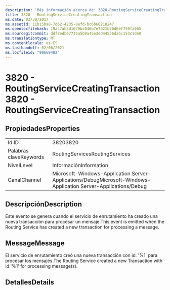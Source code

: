 ```yaml
---
description: 'Más información acerca de: 3820-RoutingServiceCreatingTransaction'
title: 3820 - RoutingServiceCreatingTransaction
ms.date: 03/30/2017
ms.assetid: 11b15ba8-7d62-4235-8efd-bc6b60218247
ms.openlocfilehash: 19a47ab3d1679bc046b7e7021b70d6ef759fa965
ms.sourcegitcommit: ddf7edb67715a5b9a45e3dd44536dabc153c1de0
ms.translationtype: MT
ms.contentlocale: es-ES
ms.lasthandoff: 02/06/2021
ms.locfileid: "99669402"
---
```

# <a name="3820---routingservicecreatingtransaction"></a><span data-ttu-id="8241d-103">3820 - RoutingServiceCreatingTransaction</span><span class="sxs-lookup"><span data-stu-id="8241d-103">3820 - RoutingServiceCreatingTransaction</span></span>

## <a name="properties"></a><span data-ttu-id="8241d-104">Propiedades</span><span class="sxs-lookup"><span data-stu-id="8241d-104">Properties</span></span>  
  
|||  
|-|-|  
|<span data-ttu-id="8241d-105">Id.</span><span class="sxs-lookup"><span data-stu-id="8241d-105">ID</span></span>|<span data-ttu-id="8241d-106">3820</span><span class="sxs-lookup"><span data-stu-id="8241d-106">3820</span></span>|  
|<span data-ttu-id="8241d-107">Palabras clave</span><span class="sxs-lookup"><span data-stu-id="8241d-107">Keywords</span></span>|<span data-ttu-id="8241d-108">RoutingServices</span><span class="sxs-lookup"><span data-stu-id="8241d-108">RoutingServices</span></span>|  
|<span data-ttu-id="8241d-109">Nivel</span><span class="sxs-lookup"><span data-stu-id="8241d-109">Level</span></span>|<span data-ttu-id="8241d-110">Información</span><span class="sxs-lookup"><span data-stu-id="8241d-110">Information</span></span>|  
|<span data-ttu-id="8241d-111">Canal</span><span class="sxs-lookup"><span data-stu-id="8241d-111">Channel</span></span>|<span data-ttu-id="8241d-112">Microsoft-Windows-Application Server-Applications/Debug</span><span class="sxs-lookup"><span data-stu-id="8241d-112">Microsoft-Windows-Application Server-Applications/Debug</span></span>|  
  
## <a name="description"></a><span data-ttu-id="8241d-113">Descripción</span><span class="sxs-lookup"><span data-stu-id="8241d-113">Description</span></span>  

 <span data-ttu-id="8241d-114">Este evento se genera cuando el servicio de enrutamiento ha creado una nueva transacción para procesar un mensaje.</span><span class="sxs-lookup"><span data-stu-id="8241d-114">This event is emitted when the Routing Service has created a new transaction for processing a message.</span></span>  
  
## <a name="message"></a><span data-ttu-id="8241d-115">Message</span><span class="sxs-lookup"><span data-stu-id="8241d-115">Message</span></span>  

 <span data-ttu-id="8241d-116">El servicio de enrutamiento creó una nueva transacción con id. '%1' para procesar los mensajes.</span><span class="sxs-lookup"><span data-stu-id="8241d-116">The Routing Service created a new Transaction with id '%1' for processing message(s).</span></span>  
  
## <a name="details"></a><span data-ttu-id="8241d-117">Detalles</span><span class="sxs-lookup"><span data-stu-id="8241d-117">Details</span></span>

